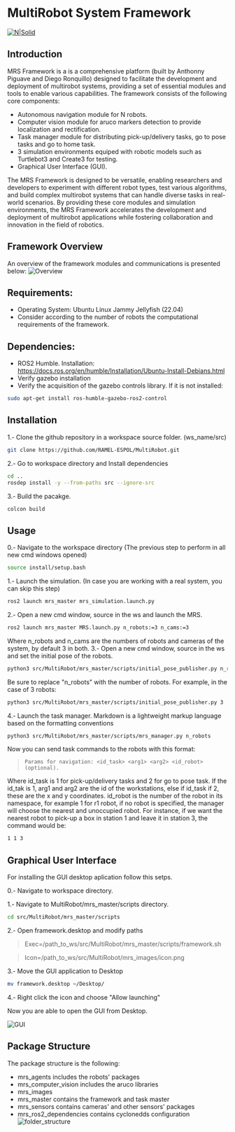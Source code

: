 # MultiRobot System Framework
[![N|Solid](https://cldup.com/dTxpPi9lDf.thumb.png)](https://nodesource.com/products/nsolid)

## Introduction
MRS Framework is a is a comprehensive platform (built by Anthonny Piguave and Diego Ronquillo) designed to facilitate the development and deployment of multirobot systems, providing a set of essential modules and tools to enable various capabilities. The framework consists of the following core components:
- Autonomous navigation module for N robots.
- Computer vision module for aruco markers detection to provide localization and rectification.
- Task manager module for distributing pick-up/delivery tasks, go to pose tasks and go to home task.
- 3 simulation environments equiped with robotic models such as Turtlebot3 and Create3 for testing.
- Graphical User Interface (GUI).

The MRS Framework is designed to be versatile, enabling researchers and developers to experiment with different robot types, test various algorithms, and build complex multirobot systems that can handle diverse tasks in real-world scenarios. By providing these core modules and simulation environments, the MRS Framework accelerates the development and deployment of multirobot applications while fostering collaboration and innovation in the field of robotics.
## Framework Overview
An overview of the framework modules and communications is presented below:
![Overview](mrs_images/overview.png)

## Requirements:

- Operating System: Ubuntu Linux Jammy Jellyfish (22.04)
- Consider according to the number of robots the computational requirements of the framework.

## Dependencies:

- ROS2 Humble. Installation: https://docs.ros.org/en/humble/Installation/Ubuntu-Install-Debians.html
- Verify gazebo installation
- Verify the acquisition of the gazebo controls library. If it is not installed:
```sh
sudo apt-get install ros-humble-gazebo-ros2-control
```

## Installation
1.- Clone the github repository in a workspace source folder. (ws_name/src)
```sh
git clone https://github.com/RAMEL-ESPOL/MultiRobot.git
```
2.- Go to workspace directory and Install dependencies
```sh
cd ..
rosdep install -y --from-paths src --ignore-src
```
3.- Build the pacakge.
```sh
colcon build
```
## Usage
0.- Navigate to the workspace directory (The previous step to perform in all new cmd windows opened)
```sh
source install/setup.bash
```
1.- Launch the simulation. (In case you are working with a real system, you can skip this step)
```sh
ros2 launch mrs_master mrs_simulation.launch.py 
```
2.- Open a new cmd window, source in the ws and launch the MRS.
```sh
ros2 launch mrs_master MRS.launch.py n_robots:=3 n_cams:=3
```
Where n_robots and n_cams are the numbers of robots and cameras of the system, by default 3 in both.
3.- Open a new cmd window, source in the ws and set the initial pose of the robots.
```sh
python3 src/MultiRobot/mrs_master/scripts/initial_pose_publisher.py n_robots
```
Be sure to replace "n_robots" with the number of robots. For example, in the case of 3 robots:
```sh
python3 src/MultiRobot/mrs_master/scripts/initial_pose_publisher.py 3
```
4.- Launch the task manager.
Markdown is a lightweight markup language based on the formatting conventions
```sh
python3 src/MultiRobot/mrs_master/scripts/mrs_manager.py n_robots
```

Now you can send task commands to the robots with this format:
> `Params for navigation: <id_task> <arg1> <arg2> <id_robot>(optional).`

Where id_task is 1 for pick-up/delivery tasks and 2 for go to pose task.
If the id_tak is 1, arg1 and arg2 are the id of the workstations, else if id_task if 2, these are the x and y coordinates.
id_robot is the number of the robot in its namespace, for example 1 for r1 robot, if no robot is specified, the manager
will choose the nearest and unoccupied robot.
For instance, if we want the nearest robot to pick-up a box in station 1 and leave it in station 3, the command would be:
```sh
1 1 3
```
## Graphical User Interface
For installing the GUI desktop aplication follow this setps.

0.- Navigate to workspace directory.

1.- Navigate to MultiRobot/mrs_master/scripts directory.
```sh
cd src/MultiRobot/mrs_master/scripts
```
2.- Open framework.desktop and modify paths
> Exec=/path_to_ws/src/MultiRobot/mrs_master/scripts/framework.sh


> Icon=/path_to_ws/src/MultiRobot/mrs_images/icon.png

3.- Move the GUI application to Desktop
```sh
mv framework.desktop ~/Desktop/
```
4.- Right click the icon and choose "Allow launching"

Now you are able to open the GUI from Desktop.

  ![GUI](mrs_images/GUI.png)

## Package Structure
The package structure is the following:
- mrs_agents includes the robots' packages
- mrs_computer_vision includes the aruco libraries
- mrs_images
- mrs_master contains the framework and task master
- mrs_sensors contains cameras' and other sensors' packages
- mrs_ros2_dependencies contains cyclonedds configuration
![folder_structure](mrs_images/folder_structure.png)
